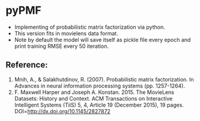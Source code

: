 pyPMF
=====
- Implementing of probabilistic matrix factorization via python.
- This version fits in movielens data format.
- Note by default the model will save itself as pickle file every epoch and print training RMSE every 50 iteration.



Reference:
----------
1. Mnih, A., & Salakhutdinov, R. (2007). Probabilistic matrix factorization. In Advances in neural information processing systems (pp. 1257-1264).  
2. F. Maxwell Harper and Joseph A. Konstan. 2015. The MovieLens Datasets: History
and Context. ACM Transactions on Interactive Intelligent Systems (TiiS) 5, 4,
Article 19 (December 2015), 19 pages. DOI=http://dx.doi.org/10.1145/2827872
